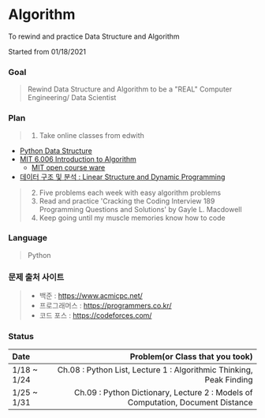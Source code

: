 # Algorithm

To rewind and practice Data Structure and Algorithm

Started from 01/18/2021

### Goal
> Rewind Data Structure and Algorithm to be a "REAL" Computer Engineering/ Data Scientist

### Plan
> 1. Take online classes from edwith
  + [Python Data Structure](https://www.edwith.org/introalgorithm)
  + [MIT 6.006 Introduction to Algorithm](https://www.edwith.org/introalgorithm)
    + [MIT open course ware](https://ocw.mit.edu/courses/electrical-engineering-and-computer-science/6-006-introduction-to-algorithms-fall-2011/#)
  + [데이터 구조 및 분석 : Linear Structure and Dynamic Programming](https://www.edwith.org/datastructure-2019s#)
> 2. Five problems each week with easy algorithm problems 
> 3. Read and practice 'Cracking the Coding Interview 189 Programming Questions and Solutions' by Gayle L. Macdowell
> 4. Keep going until my muscle memories know how to code

### Language
> Python

### 문제 출처 사이트
> + 백준 : https://www.acmicpc.net/
> + 프로그래머스 : https://programmers.co.kr/
> + 코드 포스 : https://codeforces.com/

### Status
 | Date | Problem(or Class that you took) |
 |:--------|-------:|
 | 1/18 ~ 1/24 |  Ch.08 : Python List, Lecture 1 : Algorithmic Thinking, Peak Finding  |
 | 1/25 ~ 1/31 |  Ch.09 : Python Dictionary, Lecture 2 : Models of Computation, Document Distance   |
